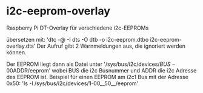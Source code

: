 # i2c-eeprom-overlay
Raspberry Pi DT-Overlay für verschiedene i2c-EEPROMs

übersetzen mit: 'dtc -@ -I dts -O dtb -o i2c-eeprom.dtbo i2c-eeprom-overlay.dts'
Der Aufruf gibt 2 Warnmeldungen aus, die ignoriert werden können.

Der EEPROM liegt dann als Datei unter '/sys/bus/i2c/devices/$BUS-00$ADDR/eeprom'
wobei BUS die i2c Busnummer und ADDR die i2c Adresse des EEPROM ist.
Beispiel für einen EEPROM am i2c1 Bus mit der Adresse 0x50:
'ls -l /sys/bus/i2c/devices/__1__-00__50__/eeprom'
